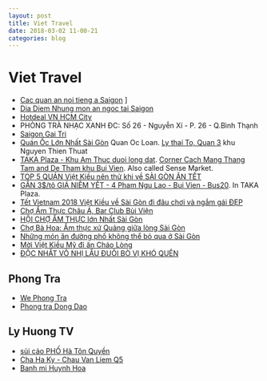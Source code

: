 ```yaml
---
layout: post
title: Viet Travel
date: 2018-03-02 11-00-21
categories: blog
---
```


# Viet Travel

- [Cac quan an noi tieng a Saigon](https://yeutre.vn/bai-viet/danh-sach-cac-quan-an-ngon-nuc-tieng-o-sai-gon.6771/)
]
- [Dia Diem Nhung mon an ngoc tai Saigon](https://yeutre.vn/video/dia-diem-nhung-quan-an-dem-ngon-tai-sai-gon-lam-nuc-long-biet-bao-con-nguoi-sanh-an.html)
- [Hotdeal VN HCM City](https://www.hotdeal.vn/ho-chi-minh)
- PHÒNG TRÀ NHẠC XANH ĐC: Số 26 - Nguyễn Xí - P. 26 - Q.Bình Thạnh
- [Saigon Gai Tri](http://saigongiaitri.net/)
- [Quán Ốc Lớn Nhất Sài Gòn](https://www.youtube.com/watch?v=5_5ogQ7-9g4)
  Quan Oc Loan. [Ly thai To, Quan 3](https://www.google.com.au/maps/place/%E1%BB%90c+Loan/@10.7673599,106.6755861,17z/data=!3m1!4b1!4m5!3m4!1s0x31752f1f9532f27b:0x9f5385e265c19140!8m2!3d10.7673599!4d106.6777748) khu Nguyen Thien Thuat
- [TAKA Plaza - Khu Am Thuc duoi long dat](https://www.youtube.com/watch?v=qKeldIdWWos). [Corner Cach Mang Thang Tam and De Tham khu Bui Vien](https://www.google.com.au/maps/place/Taka+Plaza/@10.7691586,106.6919168,17z/data=!3m1!4b1!4m5!3m4!1s0x31752f3e74f156bd:0x8005ccbb037fcb4c!8m2!3d10.7691586!4d106.6941055). Also called Sense Market.
- [TOP 5 QUÁN Việt Kiều nên thử khi về SÀI GÒN ĂN TẾT](https://www.youtube.com/watch?v=4aqDx3rxNlY)
- [GẦN 3$/tô GIÁ NIÊM YẾT - 4 Pham Ngu Lao - Bui Vien - Bus20](https://www.youtube.com/watch?v=ljxdSu0tdNo). In TAKA Plaza.
- [Tết Vietnam 2018 Việt Kiều về Sài Gòn đi đâu chơi và ngắm gái ĐẸP](https://www.youtube.com/watch?v=N2-DAb-1eBs)
- [Chợ Ẩm Thực Châu Á, Bar Club Bùi Viện](https://www.youtube.com/watch?v=nVUDpHB5kSQ)
- [HỘI CHỢ ẨM THỰC lớn Nhất Sài Gòn](https://www.youtube.com/watch?v=fBNWH3e0kMY)
- [Chợ Bà Hoa: Ẩm thực xứ Quảng giữa lòng Sài Gòn](https://www.youtube.com/watch?v=pmpV2hiBbeY)
- [Những món ăn đường phố không thể bỏ qua ở Sài Gòn](https://www.youtube.com/watch?v=uWGWNT6diwo)
- [Mời Việt Kiều Mỹ đi ăn Cháo Lòng](https://www.youtube.com/watch?v=dnbY8LRSk4I)
- [ĐỘC NHẤT VÔ NHỊ LẨU ĐUÔI BÒ VỊ KHÓ QUÊN](https://www.youtube.com/watch?v=oiwKUjaTWzc)

## Phong Tra

- [We Phong Tra](http://www.phongtrawe.com/current-production)
- [Phong tra Dong Dao](http://www.phongtradongdao.vn/)

## Ly Huong TV

- [sủi cảo PHỐ Hà Tôn Quyền](https://www.youtube.com/watch?v=djyIYmYQIy0)
- [Cha Ha Ky - Chau Van Liem Q5](https://www.youtube.com/watch?v=LOehEnDrNNA)
- [Banh mi Huynh Hoa](https://www.youtube.com/watch?v=E6qXwQ_1Jy8)